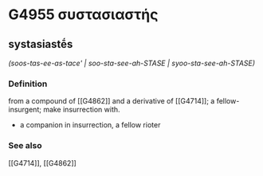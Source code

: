 # G4955 συστασιαστής

## systasiastḗs

_(soos-tas-ee-as-tace' | soo-sta-see-ah-STASE | syoo-sta-see-ah-STASE)_

### Definition

from a compound of [[G4862]] and a derivative of [[G4714]]; a fellow-insurgent; make insurrection with.

- a companion in insurrection, a fellow rioter

### See also

[[G4714]], [[G4862]]

